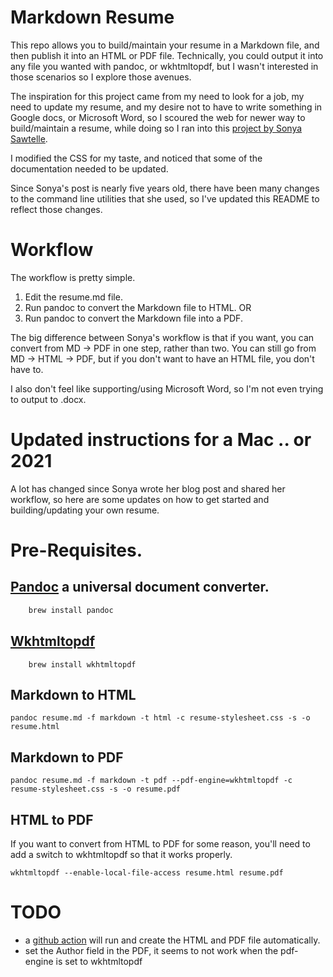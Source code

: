 # Markdown Resume 

This repo allows you to build/maintain your resume in a Markdown file, and then publish it into an HTML or PDF file. 
Technically, you could output it into any file you wanted with pandoc, or wkhtmltopdf, but I wasn't interested in those scenarios so I explore those avenues. 

The inspiration for this project came from my need to look for a job, my need to update my resume, and my desire not to have to write something in Google docs, or Microsoft Word, so I scoured the web for newer way to build/maintain a resume, while doing so I ran into this [project by Sonya Sawtelle](https://sdsawtelle.github.io/blog/output/simple-markdown-resume-with-pandoc-and-wkhtmltopdf.html). 

I modified the CSS for my taste, and noticed that some of the documentation needed to be updated. 

Since Sonya's post is nearly five years old, there have been many changes to the command line utilities that she used, so I've updated this README to reflect those changes. 

# Workflow

The workflow is pretty simple. 

1. Edit the resume.md file. 
1. Run pandoc to convert the Markdown file to HTML. OR 
1. Run pandoc to convert the Markdown file into a PDF.


The big difference between Sonya's workflow is that if you want, you can convert from MD -> PDF in one step, rather than two. You can still go from MD -> HTML -> PDF, but if you don't want to have an HTML file, you don't have to. 

I also don't feel like supporting/using Microsoft Word, so I'm not even trying to output to .docx. 


# Updated instructions for a Mac .. or 2021
A lot has changed since Sonya wrote her blog post and shared her workflow, so here are some updates on how to get started and building/updating your own resume. 

# Pre-Requisites. 
## [Pandoc](https://pandoc.org) a universal document converter.

```bash 
    brew install pandoc 
```

## [Wkhtmltopdf](https://wkhtmltopdf.org)
```
    brew install wkhtmltopdf
```

## Markdown to HTML 
```
pandoc resume.md -f markdown -t html -c resume-stylesheet.css -s -o resume.html
```

## Markdown to PDF 

```
pandoc resume.md -f markdown -t pdf --pdf-engine=wkhtmltopdf -c resume-stylesheet.css -s -o resume.pdf
```

## HTML to PDF 

If you want to convert from HTML to PDF for some reason, you'll need to add a switch to wkhtmltopdf so that it works properly. 

```
wkhtmltopdf --enable-local-file-access resume.html resume.pdf
```

# TODO 
 - a [github action](https://github.com/pandoc/pandoc-action-example) will run and create the HTML and PDF file automatically. 
 - set the Author field in the PDF, it seems to not work when the pdf-engine is set to wkhtmltopdf 
